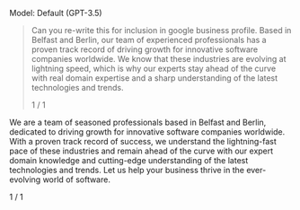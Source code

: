 Model: Default (GPT-3.5)

> Can you re-write this for inclusion in google business profile. Based in Belfast and Berlin, our team of experienced professionals has a proven track record of driving growth for innovative software companies worldwide. We know that these industries are evolving at lightning speed, which is why our experts stay ahead of the curve with real domain expertise and a sharp understanding of the latest technologies and trends.
> 
> 1 / 1

We are a team of seasoned professionals based in Belfast and Berlin, dedicated to driving growth for innovative software companies worldwide. With a proven track record of success, we understand the lightning-fast pace of these industries and remain ahead of the curve with our expert domain knowledge and cutting-edge understanding of the latest technologies and trends. Let us help your business thrive in the ever-evolving world of software.

1 / 1
